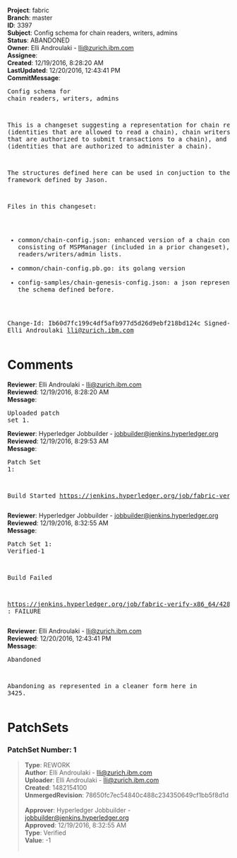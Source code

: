 <strong>Project</strong>: fabric<br><strong>Branch</strong>: master<br><strong>ID</strong>: 3397<br><strong>Subject</strong>: Config schema for chain readers, writers, admins<br><strong>Status</strong>: ABANDONED<br><strong>Owner</strong>: Elli Androulaki - lli@zurich.ibm.com<br><strong>Assignee</strong>:<br><strong>Created</strong>: 12/19/2016, 8:28:20 AM<br><strong>LastUpdated</strong>: 12/20/2016, 12:43:41 PM<br><strong>CommitMessage</strong>:<br><pre>Config schema for chain readers, writers, admins

This is a changeset suggesting a representation for chain
readers (identities that are allowed to read a chain),
chain writers (identities that are authorized to submit transactions
to a chain), and chain admins (identities that are authorized
to administer a chain).

The structures defined here can be used in conjuction to
the policy framework defined by Jason.

Files in this changeset:
 - common/chain-config.json: enhanced version of a chain config
   schema consisting of MSPManager (included in a prior changeset),
   and readers/writers/admin lists.
 - common/chain-config.pb.go: its golang version
 - config-samples/chain-genesis-config.json: a json representation
   of the schema defined before.

Change-Id: Ib60d7fc199c4df5afb977d5d26d9ebf218bd124c
Signed-off-by: Elli Androulaki <lli@zurich.ibm.com>
</pre><h1>Comments</h1><strong>Reviewer</strong>: Elli Androulaki - lli@zurich.ibm.com<br><strong>Reviewed</strong>: 12/19/2016, 8:28:20 AM<br><strong>Message</strong>: <pre>Uploaded patch set 1.</pre><strong>Reviewer</strong>: Hyperledger Jobbuilder - jobbuilder@jenkins.hyperledger.org<br><strong>Reviewed</strong>: 12/19/2016, 8:29:53 AM<br><strong>Message</strong>: <pre>Patch Set 1:

Build Started https://jenkins.hyperledger.org/job/fabric-verify-x86_64/4284/</pre><strong>Reviewer</strong>: Hyperledger Jobbuilder - jobbuilder@jenkins.hyperledger.org<br><strong>Reviewed</strong>: 12/19/2016, 8:32:55 AM<br><strong>Message</strong>: <pre>Patch Set 1: Verified-1

Build Failed 

https://jenkins.hyperledger.org/job/fabric-verify-x86_64/4284/ : FAILURE</pre><strong>Reviewer</strong>: Elli Androulaki - lli@zurich.ibm.com<br><strong>Reviewed</strong>: 12/20/2016, 12:43:41 PM<br><strong>Message</strong>: <pre>Abandoned

Abandoning as represented in a cleaner form here in 3425.</pre><h1>PatchSets</h1><h3>PatchSet Number: 1</h3><blockquote><strong>Type</strong>: REWORK<br><strong>Author</strong>: Elli Androulaki - lli@zurich.ibm.com<br><strong>Uploader</strong>: Elli Androulaki - lli@zurich.ibm.com<br><strong>Created</strong>: 1482154100<br><strong>UnmergedRevision</strong>: 78650fc7ec54840c488c234350649cf1bb5f8d1d<br><br><strong>Approver</strong>: Hyperledger Jobbuilder - jobbuilder@jenkins.hyperledger.org<br><strong>Approved</strong>: 12/19/2016, 8:32:55 AM<br><strong>Type</strong>: Verified<br><strong>Value</strong>: -1<br><br></blockquote>